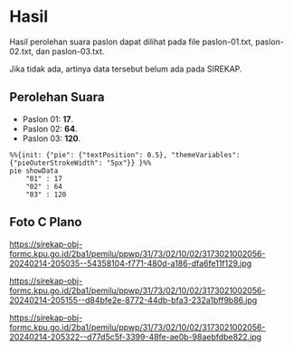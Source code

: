 # Hasil

Hasil perolehan suara paslon dapat dilihat pada file paslon-01.txt, paslon-02.txt, dan paslon-03.txt.

Jika tidak ada, artinya data tersebut belum ada pada SIREKAP.

## Perolehan Suara

 * Paslon 01: **17**.
 * Paslon 02: **64**.
 * Paslon 03: **120**.

```mermaid
%%{init: {"pie": {"textPosition": 0.5}, "themeVariables": {"pieOuterStrokeWidth": "5px"}} }%%
pie showData
    "01" : 17
    "02" : 64
    "03" : 120
```
## Foto C Plano

https://sirekap-obj-formc.kpu.go.id/2ba1/pemilu/ppwp/31/73/02/10/02/3173021002056-20240214-205035--54358104-f771-480d-a186-dfa6fe11f129.jpg

https://sirekap-obj-formc.kpu.go.id/2ba1/pemilu/ppwp/31/73/02/10/02/3173021002056-20240214-205155--d84bfe2e-8772-44db-bfa3-232a1bff9b86.jpg

https://sirekap-obj-formc.kpu.go.id/2ba1/pemilu/ppwp/31/73/02/10/02/3173021002056-20240214-205322--d77d5c5f-3399-48fe-ae0b-98aebfdbe822.jpg

